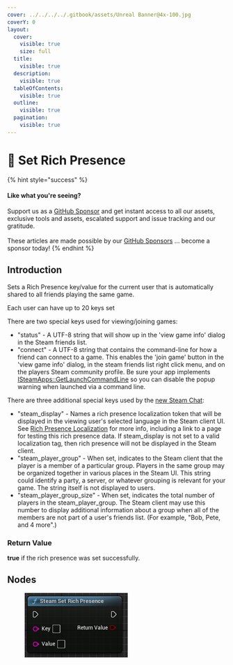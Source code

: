 ```yaml
---
cover: ../../../../.gitbook/assets/Unreal Banner@4x-100.jpg
coverY: 0
layout:
  cover:
    visible: true
    size: full
  title:
    visible: true
  description:
    visible: true
  tableOfContents:
    visible: true
  outline:
    visible: true
  pagination:
    visible: true
---
```


# 🔵 Set Rich Presence

{% hint style="success" %}
#### Like what you're seeing?

Support us as a [GitHub Sponsor](../../../../become-a-sponsor/) and get instant access to all our assets, exclusive tools and assets, escalated support and issue tracking and our gratitude.\
\
These articles are made possible by our [GitHub Sponsors](../../../../become-a-sponsor/) ... become a sponsor today!
{% endhint %}

## Introduction

Sets a Rich Presence key/value for the current user that is automatically shared to all friends playing the same game.

Each user can have up to 20 keys set

There are two special keys used for viewing/joining games:

* "status" - A UTF-8 string that will show up in the 'view game info' dialog in the Steam friends list.
* "connect" - A UTF-8 string that contains the command-line for how a friend can connect to a game. This enables the 'join game' button in the 'view game info' dialog, in the steam friends list right click menu, and on the players Steam community profile. Be sure your app implements [ISteamApps::GetLaunchCommandLine](https://partner.steamgames.com/doc/api/ISteamApps#GetLaunchCommandLine) so you can disable the popup warning when launched via a command line.

There are three additional special keys used by the [new Steam Chat](https://steamcommunity.com/updates/chatupdate):

* "steam\_display" - Names a rich presence localization token that will be displayed in the viewing user's selected language in the Steam client UI. See [Rich Presence Localization](https://partner.steamgames.com/doc/api/ISteamFriends#richpresencelocalization) for more info, including a link to a page for testing this rich presence data. If steam\_display is not set to a valid localization tag, then rich presence will not be displayed in the Steam client.
* "steam\_player\_group" - When set, indicates to the Steam client that the player is a member of a particular group. Players in the same group may be organized together in various places in the Steam UI. This string could identify a party, a server, or whatever grouping is relevant for your game. The string itself is not displayed to users.
* "steam\_player\_group\_size" - When set, indicates the total number of players in the steam\_player\_group. The Steam client may use this number to display additional information about a group when all of the members are not part of a user's friends list. (For example, "Bob, Pete, and 4 more".)

### Return Value

**true** if the rich presence was set successfully.

## Nodes

<figure><img src="../../../../.gitbook/assets/image (313).png" alt=""><figcaption></figcaption></figure>
